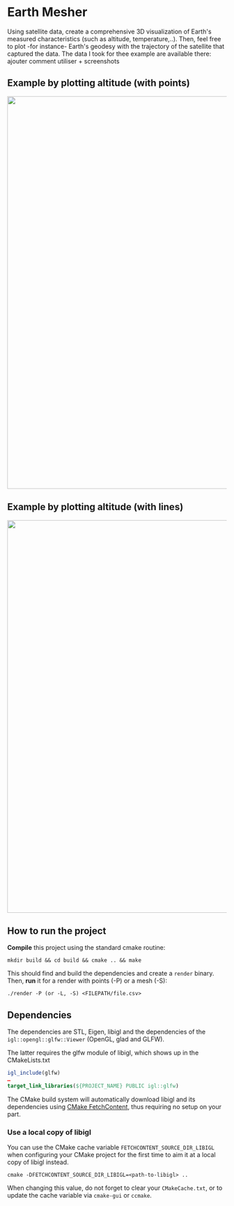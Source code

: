 # Earth Mesher

Using satellite data, create a comprehensive 3D visualization of Earth's measured characteristics (such as altitude, temperature,..). Then, feel free to plot -for instance- Earth's geodesy with the trajectory of the satellite that captured the data.
The data I took for thee example are available there:
ajouter comment utiliser + screenshots

## Example by plotting altitude (with points)
<p align="center">
	<a href="https://github.com/VicVEVO/Earth-Mesher/blob/029848795746c3770675454244a5780ebcb422fb/resources/"><img src="https://github.com/VicVEVO/Earth-Mesher/blob/029848795746c3770675454244a5780ebcb422fb/resources/example-1.gif" width="900"></a>
</p>

## Example by plotting altitude (with lines)
<p align="center">
	<a href="https://github.com/VicVEVO/Earth-Mesher/blob/17d05df77ab0ff932cb8bccba06b40b95c17a717/resources/"><img src="https://github.com/VicVEVO/Earth-Mesher/blob/17d05df77ab0ff932cb8bccba06b40b95c17a717/resources/example-2.gif" width="900"></a>
</p>

## How to run the project

**Compile** this project using the standard cmake routine:

    mkdir build && cd build && cmake .. && make

This should find and build the dependencies and create a `render` binary. Then, **run** it for a render with points (-P) or a mesh (-S):

    ./render -P (or -L, -S) <FILEPATH/file.csv>

## Dependencies

The dependencies are STL, Eigen, libigl and the dependencies
of the `igl::opengl::glfw::Viewer` (OpenGL, glad and GLFW).

The latter requires the glfw module of libigl, which shows up in the CMakeLists.txt 

```cmake
igl_include(glfw)
…
target_link_libraries(${PROJECT_NAME} PUBLIC igl::glfw)
```

The CMake build system will automatically download libigl and its dependencies using
[CMake FetchContent](https://cmake.org/cmake/help/latest/module/FetchContent.html),
thus requiring no setup on your part.

### Use a local copy of libigl
You can use the CMake cache variable `FETCHCONTENT_SOURCE_DIR_LIBIGL` when configuring your CMake project for
the first time to aim it at a local copy of libigl instead.
```
cmake -DFETCHCONTENT_SOURCE_DIR_LIBIGL=<path-to-libigl> ..
```
When changing this value, do not forget to clear your `CMakeCache.txt`, or to update the cache variable
via `cmake-gui` or `ccmake`.
